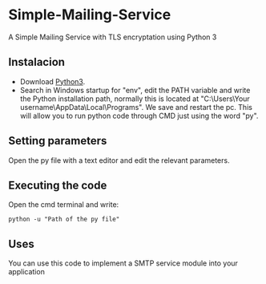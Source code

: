 
# Simple-Mailing-Service

A Simple Mailing Service with TLS encryptation using Python 3


## Instalacion
 
 * Download [Python3](https://www.python.org/downloads/).
 * Search in Windows startup for "env", edit the PATH variable and write the Python installation path, normally this is located at "C:\Users\Your username\AppData\Local\Programs\". We save and restart the pc. This will allow you to run python code through CMD just using the word "py".
 
## Setting parameters

Open the py file with a text editor and edit the relevant parameters.

## Executing the code
Open the cmd terminal and write:
```
python -u "Path of the py file"
```

## Uses

You can use this code to implement a SMTP service module into your application
